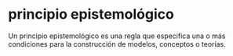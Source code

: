 # principio epistemológico
Un principio epistemológico es una regla que especifica una o más condiciones para la construcción de modelos, conceptos o teorías. 